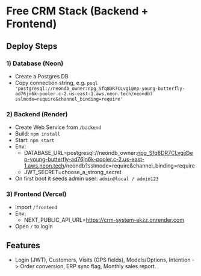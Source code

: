 # Free CRM Stack (Backend + Frontend)

## Deploy Steps

### 1) Database (Neon)
- Create a Postgres DB
- Copy connection string, e.g. `psql 'postgresql://neondb_owner:npg_Sfq8DR7CLvgi@ep-young-butterfly-ad76jn6k-pooler.c-2.us-east-1.aws.neon.tech/neondb?sslmode=require&channel_binding=require'`

### 2) Backend (Render)
- Create Web Service from `/backend`
- Build: `npm install`
- Start: `npm start`
- Env:
  - DATABASE_URL=postgresql://neondb_owner:npg_Sfq8DR7CLvgi@ep-young-butterfly-ad76jn6k-pooler.c-2.us-east-1.aws.neon.tech/neondb?sslmode=require&channel_binding=require
  - JWT_SECRET=choose_a_strong_secret
- On first boot it seeds admin user: `admin@local / admin123`

### 3) Frontend (Vercel)
- Import `/frontend`
- Env:
  - NEXT_PUBLIC_API_URL=https://crm-system-ekzz.onrender.com
- Open `/` to login

## Features
- Login (JWT), Customers, Visits (GPS fields), Models/Options, Intention -> Order conversion, ERP sync flag, Monthly sales report.

